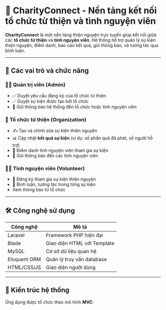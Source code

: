 # 🤝 CharityConnect - Nền tảng kết nối tổ chức từ thiện và tình nguyện viên

**CharityConnect** là một nền tảng thiện nguyện trực tuyến giúp kết nối giữa các **tổ chức từ thiện** và **tình nguyện viên**. Hệ thống hỗ trợ quản lý sự kiện thiện nguyện, điểm danh, báo cáo kết quả, gửi thông báo, và tương tác qua bình luận.

---

## 🌟 Các vai trò và chức năng

### 👨‍💼 Quản trị viên (Admin)
- ✅ Duyệt yêu cầu đăng ký của tổ chức từ thiện
- ✅ Duyệt sự kiện được tạo bởi tổ chức
- 🔔 Gửi thông báo hệ thống đến tổ chức hoặc tình nguyện viên

### 🏢 Tổ chức từ thiện (Organization)
- ✍️ Tạo và chỉnh sửa sự kiện thiện nguyện
- 📊 Cập nhật **kết quả sự kiện** (ví dụ: số phần quà đã phát, số người hỗ trợ)
- 📍 Điểm danh tình nguyện viên tham gia sự kiện
- 📢 Gửi thông báo đến các tình nguyện viên

### 🙋‍♀️ Tình nguyện viên (Volunteer)
- 📅 Đăng ký tham gia sự kiện thiện nguyện
- 💬 Bình luận, tương tác trong từng sự kiện
- Xem thông báo từ tổ chức

---

## 🛠️ Công nghệ sử dụng

| Công nghệ   | Mô tả                         |
|-------------|-------------------------------|
| Laravel     | Framework PHP hiện đại        |
| Blade       | Giao diện HTML với Template   |
| MySQL       | Cơ sở dữ liệu quan hệ         |
| Eloquent ORM| Quản lý truy vấn database     |
| HTML/CSS/JS | Giao diện người dùng          |

---

## 🧱 Kiến trúc hệ thống

Ứng dụng được tổ chức theo mô hình **MVC**:

